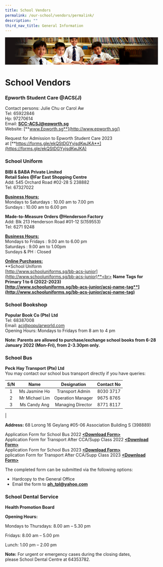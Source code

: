 ```yaml
---
title: School Vendors
permalink: /our-school/vendors/permalink/
description: ""
third_nav_title: General Information
---
```

![](/images/Sub-banner1.jpg)

School Vendors
==============

### **Epworth Student Care @ACS(J)**

Contact persons: Julie Chu or Carol Aw<br>
Tel: 65922846<br>
Hp: 97270614<br>
Email: [**SCC-ACSJ@epworth.sg**](mailto:SCC-ACSJ@epworth.sg)<br>
Website: [**www.Epworth.sg**](http://www.epworth.sg/)

Request for Admission to Epworth Student Care 2023 at [**https://forms.gle/ekQStDGYyjsdKwJKA**](https://forms.gle/ekQStDGYyjsdKwJKA)

### **School Uniform**

**BIBI & BABA Private Limited**<br>
**Retail Sales @Far East Shopping Centre**<br>
Add: 545 Orchard Road #02-28 S 238882<br>
Tel: 67327022   

<b><u>Business Hours:</b></u><br>
Mondays to Saturdays : 10.00 am to 7.00 pm<br>
Sundays : 10.00 am to 6.00 pm   

**Made-to-Measure Orders @Henderson Factory**<br>
Add: Blk 213 Henderson Road #01-12 S(159553)<br>
Tel: 6271 9248
  
<b><u>Business Hours:</b></u><br>
Mondays to Fridays : 9.00 am to 6.00 pm<br>
Saturdays : 9.00 am to 1.00pm<br>
Sundays & PH : Closed

<b><u>Online Purchases:</b></u><br>
**School Uniform<br>
[http://www.schooluniforms.sg/bb-acs-junior](http://www.schooluniforms.sg/bb-acs-junior)**<br>
**Name Tags for Primary 1 to 6 (2022-2023) <br>
[http://www.schooluniforms.sg/bb-acs-junior/acsj-name-tag**](http://www.schooluniforms.sg/bb-acs-junior/acsj-name-tag)**

### **School Bookshop**

**Popular Book Co (Pte) Ltd**<br>
Tel: 68387008<br>
Email: [acj@popularworld.com](mailto:acj@popularworld.com)<br>
Opening Hours: Mondays to Fridays from 8 am to 4 pm

**Note: Parents are allowed to purchase/exchange school books from 6-28 January 2022 (Mon-Fri), from 2-3.30pm only.**

### **School Bus**

**Peck Hay Transport (Pte) Ltd**  <br>
You may contact our school bus transport directly if you have queries:

| S/N | Name | Designation | Contact No |
|:---:|:---:|:---:|:---:|
| 1 | Ms Jasmine Ho | Transport Admin | 8030 3717 |
| 2 | Mr Michael Lim | Operation Manager | 9675 8765 |
| 3 | Ms Candy Ang | Managing Director | 8771 8117 |
|

**Address:** 68 Lorong 16 Geylang #05-06 Association Building S (398889)

Application Form for School Bus 2022 **[\<Download Form>](/files/form1.pdf)**<br>
Application Form for Transport After CCA/Supp Class 2022 **[\<Download Form>](/files/form2.pdf)**<br>
Application Form for School Bus 2023 **[\<Download Form>](/files/form3.pdf)**<br>
pplication Form for Transport After CCA/Supp Class 2023 **[\<Download Form>](/files/form4.pdf)**


The completed form can be submitted via the following options:  

*   Hardcopy to the General Office
*   Email the form to **[ph\_tpl@yahoo.com](mailto:ph_tpl@yahoo.com)**

	
### **School Dental Service**

**Health Promotion Board**

**Opening Hours:**  

Mondays to Thursdays: 8.00 am – 5.30 pm

Fridays: 8.00 am – 5.00 pm

Lunch: 1.00 pm – 2.00 pm

**Note:** For urgent or emergency cases during the closing dates, please School Dental Centre at 64353782.